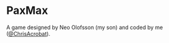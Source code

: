 # PaxMax
A game designed by Neo Olofsson (my son) and coded by me ([@ChrisAcrobat](https://github.com/ChrisAcrobat)).
